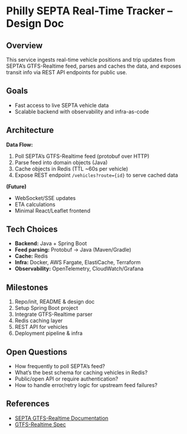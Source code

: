 # Philly SEPTA Real-Time Tracker – Design Doc

## Overview

This service ingests real-time vehicle positions and trip updates from SEPTA’s GTFS-Realtime feed, parses and caches the data, and exposes transit info via REST API endpoints for public use.

## Goals
- Fast access to live SEPTA vehicle data
- Scalable backend with observability and infra-as-code

## Architecture

**Data Flow:**
1. Poll SEPTA’s GTFS-Realtime feed (protobuf over HTTP)
2. Parse feed into domain objects (Java)
3. Cache objects in Redis (TTL ~60s per vehicle)
4. Expose REST endpoint `/vehicles?route={id}` to serve cached data

**(Future)**
- WebSocket/SSE updates
- ETA calculations
- Minimal React/Leaflet frontend

## Tech Choices

- **Backend:** Java + Spring Boot
- **Feed parsing:** Protobuf → Java (Maven/Gradle)
- **Cache:** Redis
- **Infra:** Docker, AWS Fargate, ElastiCache, Terraform
- **Observability:** OpenTelemetry, CloudWatch/Grafana

## Milestones

1. Repo/init, README & design doc
2. Setup Spring Boot project
3. Integrate GTFS-Realtime parser
4. Redis caching layer
5. REST API for vehicles
6. Deployment pipeline & infra

## Open Questions

- How frequently to poll SEPTA’s feed?
- What’s the best schema for caching vehicles in Redis?
- Public/open API or require authentication?
- How to handle error/retry logic for upstream feed failures?

## References

- [SEPTA GTFS-Realtime Documentation](http://www3.septa.org/developer/)
- [GTFS-Realtime Spec](https://developers.google.com/transit/gtfs-realtime/)

